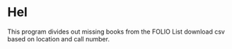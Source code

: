 # Hel
This program divides out missing books from the FOLIO List download csv based on location and call number.
